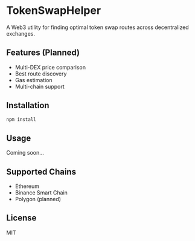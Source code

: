 # TokenSwapHelper

A Web3 utility for finding optimal token swap routes across decentralized exchanges.

## Features (Planned)
- Multi-DEX price comparison
- Best route discovery
- Gas estimation
- Multi-chain support

## Installation
```bash
npm install
```

## Usage
Coming soon...

## Supported Chains
- Ethereum
- Binance Smart Chain
- Polygon (planned)

## License
MIT